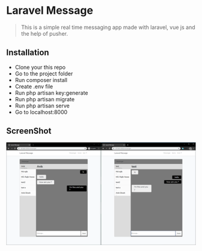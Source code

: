 # Laravel Message

> This is a simple real time messaging app made with laravel, vue js and the help of pusher.



## Installation
- Clone your this repo
- Go to the project folder 
- Run composer install 
- Create .env file
- Run php artisan key:generate
- Run php artisan migrate
- Run php artisan serve
- Go to localhost:8000


## ScreenShot 

![img](public/laravelMessage.PNG?raw=true "screenshot")
